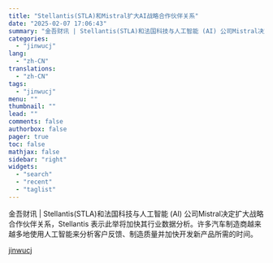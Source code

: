 ```yaml
---
title: "Stellantis(STLA)和Mistral扩大AI战略合作伙伴关系"
date: "2025-02-07 17:06:43"
summary: "金吾财讯 | Stellantis(STLA)和法国科技与人工智能 (AI) 公司Mistral决定..."
categories:
  - "jinwucj"
lang:
  - "zh-CN"
translations:
  - "zh-CN"
tags:
  - "jinwucj"
menu: ""
thumbnail: ""
lead: ""
comments: false
authorbox: false
pager: true
toc: false
mathjax: false
sidebar: "right"
widgets:
  - "search"
  - "recent"
  - "taglist"
---
```


金吾财讯 | Stellantis(STLA)和法国科技与人工智能 (AI) 公司Mistral决定扩大战略合作伙伴关系，Stellantis 表示此举将加快其行业数据分析。许多汽车制造商越来越多地使用人工智能来分析客户反馈、制造质量并加快开发新产品所需的时间。

[jinwucj](https://sky.szfiu.com/info/hk/details/265619457)
